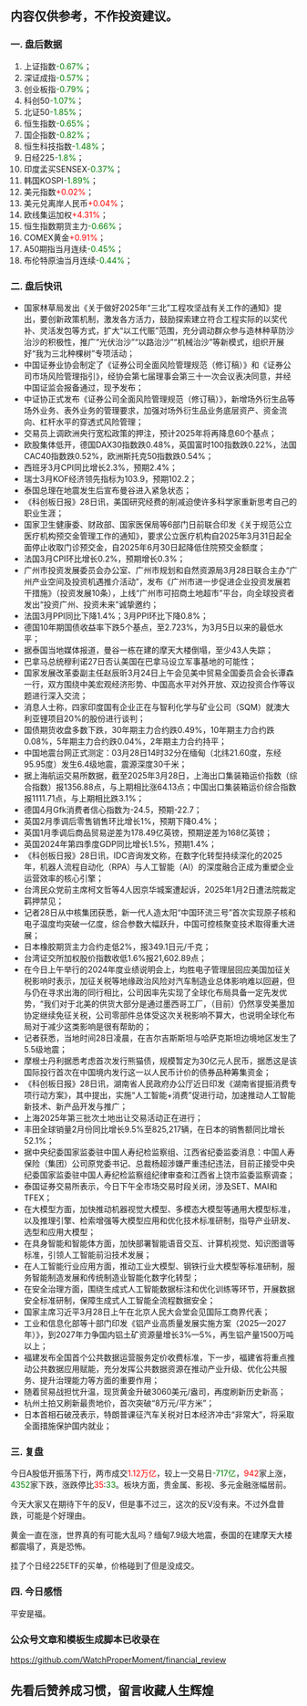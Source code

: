 ## 内容仅供参考，不作投资建议。
### 一. 盘后数据
1. 上证指数<font color='green'>-0.67%</font>；
2. 深证成指<font color='green'>-0.57%</font>；
3. 创业板指<font color='green'>-0.79%</font>；
4. 科创50<font color='green'>-1.07%</font>；
5. 北证50<font color='green'>-1.85%</font>；
6. 恒生指数<font color='green'>-0.65%</font>；
7. 国企指数<font color='green'>-0.82%</font>；
8. 恒生科技指数<font color='green'>-1.48%</font>；
9. 日经225<font color='green'>-1.8%</font>；
10. 印度孟买SENSEX<font color='green'>-0.37%</font>；
11. 韩国KOSPI<font color='green'>-1.89%</font>；
12. 美元指数<font color='red'>+0.02%</font>；
13. 美元兑离岸人民币<font color='red'>+0.04%</font>；
14. 欧线集运加权<font color='red'>+4.31%</font>；
15. 恒生指数期货主力<font color='green'>-0.66%</font>；
16. COMEX黄金<font color='red'>+0.91%</font>；
17. A50期指当月连续<font color='green'>-0.45%</font>；
18. 布伦特原油当月连续<font color='green'>-0.44%</font>；
### 二. 盘后快讯
- 国家林草局发出《关于做好2025年“三北”工程攻坚战有关工作的通知》提出，要创新政策机制，激发各方活力，鼓励探索建立符合工程实际的以奖代补、灵活发包等方式，扩大“以工代赈”范围，充分调动群众参与造林种草防沙治沙的积极性，推广“光伏治沙”“以路治沙”“机械治沙”等新模式，组织开展好“我为三北种棵树”专项活动；
- 中国证券业协会制定了《证券公司全面风险管理规范（修订稿）》和《证券公司市场风险管理指引》，经协会第七届理事会第三十一次会议表决同意，并经中国证监会报备通过，现予发布；
- 中证协正式发布《证券公司全面风险管理规范（修订稿）》，新增场外衍生品等场外业务、表外业务的管理要求，加强对场外衍生品业务底层资产、资金流向、杠杆水平的穿透式风险管理；
- 交易员上调欧洲央行宽松政策的押注，预计2025年将再降息60个基点；
- 欧股集体低开，德国DAX30指数跌0.48%，英国富时100指数跌0.22%，法国CAC40指数跌0.52%，欧洲斯托克50指数跌0.54%；
- 西班牙3月CPI同比增长2.3%，预期2.4%；
- 瑞士3月KOF经济领先指标为103.9，预期102.2；
- 泰国总理在地震发生后宣布曼谷进入紧急状态；
- 《科创板日报》28日讯，美国研究经费的削减迫使许多科学家重新思考自己的职业生涯；
- 国家卫生健康委、财政部、国家医保局等6部门日前联合印发《关于规范公立医疗机构预交金管理工作的通知》，要求公立医疗机构自2025年3月31日起全面停止收取门诊预交金，自2025年6月30日起降低住院预交金额度；
- 法国3月CPI环比增长0.2%，预期增长0.3%；
- 广州市投资发展委员会办公室、广州市规划和自然资源局3月28日联合主办“广州产业空间及投资机遇推介活动”，发布《广州市进一步促进企业投资发展若干措施》（投资发展10条），上线“广州市可招商土地超市”平台，向全球投资者发出“投资广州、投资未来”诚挚邀约；
- 法国3月PPI同比下降1.4%；3月PPI环比下降0.8%；
- 德国10年期国债收益率下跌5个基点，至2.723%，为3月5日以来的最低水平；
- 据泰国当地媒体报道，曼谷一栋在建的摩天大楼倒塌，至少43人失踪；
- 巴拿马总统穆利诺27日否认美国在巴拿马设立军事基地的可能性；
- 国家发展改革委副主任赵辰昕3月24日上午会见美中贸易全国委员会会长谭森一行，双方围绕中美宏观经济形势、中国高水平对外开放、双边投资合作等议题进行深入交流；
- 消息人士称，四家印度国有企业正在与智利化学与矿业公司（SQM）就澳大利亚锂项目20%的股份进行谈判；
- 国债期货收盘多数下跌，30年期主力合约跌0.49%，10年期主力合约跌0.08%，5年期主力合约跌0.04%，2年期主力合约持平；
- 中国地震台网正式测定：03月28日14时32分在缅甸（北纬21.60度，东经95.95度）发生6.4级地震，震源深度30千米；
- 据上海航运交易所数据，截至2025年3月28日，上海出口集装箱运价指数（综合指数）报1356.88点，与上期相比涨64.13点；中国出口集装箱运价综合指数报1111.71点，与上期相比跌3.1%；
- 德国4月Gfk消费者信心指数为-24.5，预期-22.7；
- 英国2月季调后零售销售环比增长1%，预期下降0.4%；
- 英国1月季调后商品贸易逆差为178.49亿英镑，预期逆差为168亿英镑；
- 英国2024年第四季度GDP同比增长1.5%，预期1.4%；
- 《科创板日报》28日讯，IDC咨询发文称，在数字化转型持续深化的2025年，机器人流程自动化（RPA）与人工智能（AI）的深度融合正成为重塑企业运营效率的核心引擎；
- 台湾民众党前主席柯文哲等4人因京华城案遭起诉，2025年1月2日遭法院裁定羁押禁见；
- 记者28日从中核集团获悉，新一代人造太阳“中国环流三号”首次实现原子核和电子温度均突破一亿度，综合参数大幅跃升，中国可控核聚变技术取得重大进展；
- 日本橡胶期货主力合约走低2%，报349.1日元/千克；
- 台湾证交所加权股价指数收低1.6%报21,602.89点；
- 在今日上午举行的2024年度业绩说明会上，均胜电子管理层回应美国加征关税影响时表示，加征关税等地缘政治风险对汽车制造业总体影响难以回避，但与仍在寻求出海的同行相比，公司因率先实现了全球化布局具备一定先发优势，“我们对于北美的供货大部分是通过墨西哥工厂，（目前）仍然享受美墨加协定继续免征关税，公司零部件总体受这次关税影响不算大，也说明全球化布局对于减少这类影响是很有帮助的；
- 记者获悉，当地时间28日凌晨，在吉尔吉斯斯坦与哈萨克斯坦边境地区发生了5.5级地震；
- 摩根士丹利据悉考虑首次发行熊猫债，规模暂定为30亿元人民币，据悉这是该国际投行首次在中国境内发行这一以人民币计价的债券品种筹集资金；
- 《科创板日报》28日讯，湖南省人民政府办公厅近日印发《湖南省提振消费专项行动方案》，其中提出，实施“人工智能+消费”促进行动，加速推动人工智能新技术、新产品开发与推广；
- 上海2025年第三批次土地出让交易活动正在进行；
- 丰田全球销量2月份同比增长9.5%至825,217辆，在日本的销售额同比增长52.1%；
- 据中央纪委国家监委驻中国人寿纪检监察组、江西省纪委监委消息：中国人寿保险（集团）公司原党委书记、总裁杨超涉嫌严重违纪违法，目前正接受中央纪委国家监委驻中国人寿纪检监察组纪律审查和江西省上饶市监委监察调查；
- 泰国证券交易所表示，今日下午全市场交易时段关闭，涉及SET、MAI和TFEX；
- 在大模型方面，加快推动机器视觉大模型、多模态大模型等通用大模型标准，以及推理引擎、检索增强等大模型应用和优化技术标准研制，指导产业研发、选型和应用大模型；
- 在具身智能和智能体方面，加快部署智能语音交互、计算机视觉、知识图谱等标准，引领人工智能前沿技术发展；
- 在人工智能行业应用方面，推动工业大模型、钢铁行业大模型等标准研制，服务智能制造发展和传统制造业智能化数字化转型；
- 在安全治理方面，围绕生成式人工智能数据标注和优化训练等环节，开展数据安全标准研制，保障生成式人工智能全流程数据安全；
- 国家主席习近平3月28日上午在北京人民大会堂会见国际工商界代表；
- 工业和信息化部等十部门印发《铝产业高质量发展实施方案（2025—2027年）》，到2027年力争国内铝土矿资源量增长3%—5%，再生铝产量1500万吨以上；
- 福建发布全国首个公共数据运营服务定价收费标准，下一步，福建省将重点推动公共数据应用赋能，充分发挥公共数据资源在推动产业升级、优化公共服务、提升治理能力等方面的重要作用；
- 随着贸易战担忧升温，现货黄金升破3060美元/盎司，再度刷新历史新高；
- 杭州土拍又刷新最贵地价，首次突破“8万元/平方米”；
- 日本首相石破茂表示，特朗普课征汽车关税对日本经济冲击“非常大”，将采取全面措施保护国内就业；
### 三. 复盘
今日A股低开振荡下行，两市成交<font color='red'>1.12万亿</font>，较上一交易日<font color='green'>-717亿</font>，<font color='red'>942</font>家上涨，<font color='green'>4352</font>家下跌，涨跌停比<font color='red'>35</font>:<font color='green'>33</font>。板块方面，贵金属、影视、多元金融涨幅居前。

今天大家又在期待下午的反V，但是事不过三，这次的反V没有来。不过外盘普跌，可能是个好理由。

黄金一直在涨，世界真的有可能大乱吗？缅甸7.9级大地震，泰国的在建摩天大楼都震塌了，真是恐怖。

挂了个日经225ETF的买单，价格碰到了但是没成交。
### 四. 今日感悟
平安是福。
### 公众号文章和模板生成脚本已收录在
https://github.com/WatchProperMoment/financial_review
## 先看后赞养成习惯，留言收藏人生辉煌
